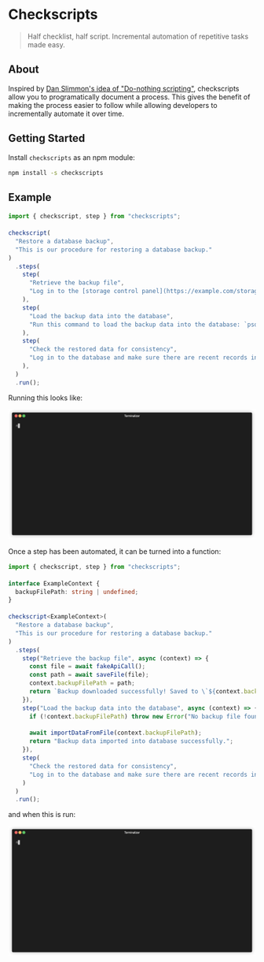 # Checkscripts

> Half checklist, half script. Incremental automation of repetitive tasks made easy.

## About

Inspired by [Dan Slimmon's idea of "Do-nothing scripting"](https://blog.danslimmon.com/2019/07/15/do-nothing-scripting-the-key-to-gradual-automation/), checkscripts allow you to programatically document a process. This gives the benefit of making the process easier to follow while allowing developers to incrementally automate it over time.

## Getting Started

Install `checkscripts` as an npm module:

```bash
npm install -s checkscripts
```

## Example

```TypeScript
import { checkscript, step } from "checkscripts";

checkscript(
  "Restore a database backup",
  "This is our procedure for restoring a database backup."
)
  .steps(
    step(
      "Retrieve the backup file",
      "Log in to the [storage control panel](https://example.com/storage/) and download the latest backup file."
    ),
    step(
      "Load the backup data into the database",
      "Run this command to load the backup data into the database: `psql < backup_YYYYMMDD.sql`."
    ),
    step(
      "Check the restored data for consistency",
      "Log in to the database and make sure there are recent records in the events table."
    ),
  )
  .run();

```

Running this looks like:

<p align="center"><img src="/img/basic-demo.gif?raw=true"/></p>

Once a step has been automated, it can be turned into a function:

```TypeScript
import { checkscript, step } from "checkscripts";

interface ExampleContext {
  backupFilePath: string | undefined;
}

checkscript<ExampleContext>(
  "Restore a database backup",
  "This is our procedure for restoring a database backup."
)
  .steps(
    step("Retrieve the backup file", async (context) => {
      const file = await fakeApiCall();
      const path = await saveFile(file);
      context.backupFilePath = path;
      return `Backup downloaded successfully! Saved to \`${context.backupFilePath}\`.`;
    }),
    step("Load the backup data into the database", async (context) => {
      if (!context.backupFilePath) throw new Error("No backup file found");

      await importDataFromFile(context.backupFilePath);
      return "Backup data imported into database successfully.";
    }),
    step(
      "Check the restored data for consistency",
      "Log in to the database and make sure there are recent records in the events table."
    )
  )
  .run();
```

and when this is run:

<p align="center"><img src="/img/automated-demo.gif?raw=true"/></p>
